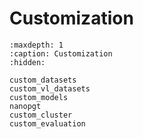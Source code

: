 # Customization

```{toctree}
:maxdepth: 1
:caption: Customization
:hidden:

custom_datasets
custom_vl_datasets
custom_models
nanopgt
custom_cluster
custom_evaluation
```
